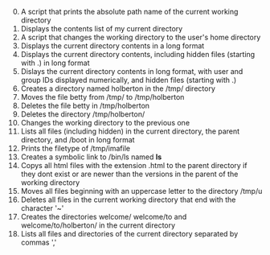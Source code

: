 0. A script that prints the absolute path name of the current working directory
1. Displays the contents list of my current directory
2. A script that changes the working directory to the user's home directory
3. Displays the current directory contents in a long format
4. Displays the current directory contents, including hidden files (starting with .) in long format
5. Dislays the current directory contents in long format, with user and group IDs displayed numerically, and hidden files (starting with .)
6. Creates a directory named holberton in the /tmp/ directory
7. Moves the file betty from /tmp/ to /tmp/holberton
8. Deletes the file betty in /tmp/holberton
9. Deletes the directory /tmp/holberton/
10. Changes the working directory to the previous one
11. Lists all files (including hidden) in the current directory, the parent directory, and /boot in long format
12. Prints the filetype of /tmp/imafile
13. Creates a symbolic link to /bin/ls named __ls__
14. Copys all html files with the extension .html to the parent directory if they dont exist or are newer than the versions in the parent of the working directory
15. Moves all files beginning with an uppercase letter to the directory /tmp/u
16. Deletes all files in the current working directory that end with the character '~'
17. Creates the directories welcome/ welcome/to and welcome/to/holberton/ in the current directory
18. Lists all files and directories of the current directory separated by commas ','
